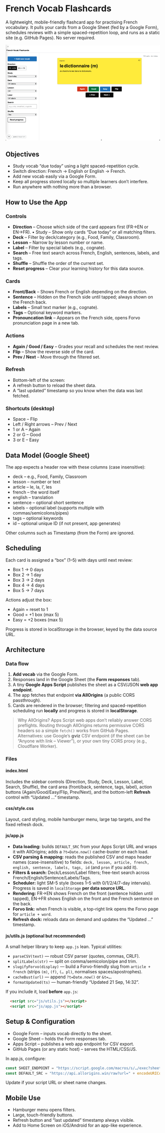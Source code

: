 # French Vocab Flashcards

A lightweight, mobile-friendly flashcard app for practising French vocabulary. It pulls your cards from a Google Sheet (fed by a Google Form), schedules reviews with a simple spaced-repetition loop, and runs as a static site (e.g. GitHub Pages). No server required.

![french flashcards app screengrab](flashcards_app.png)


## Objectives
* Study vocab “due today” using a light spaced-repetition cycle.
* Switch direction: French → English or English → French.
* Add new vocab easily via a Google Form.
* Keep all progress stored locally so multiple learners don’t interfere.
* Run anywhere with nothing more than a browser.


## How to Use the App

### Controls
* **Direction** – Choose which side of the card appears first (FR→EN or EN→FR).	•	Study – Show only cards “Due today” or all matching filters.
* **Deck** – Filter by deck/category (e.g., Food, Family, Classroom).
* **Lesson** – Narrow by lesson number or name.
* **Label** – Filter by special labels (e.g., cognate).
* **Search** – Free text search across French, English, sentences, labels, and tags.
* **Shuffle** – Shuffle the order of the current set.
* **Reset progress** – Clear your learning history for this data source.

### Cards
* **Front/Back** – Shows French or English depending on the direction.
* **Sentence** – Hidden on the French side until tapped; always shown on the French back.
* **Labels** – Small text marker (e.g., cognate).
* **Tags** – Optional keyword markers.
* **Pronouncation link** – Appears on the French side, opens Forvo pronunciation page in a new tab.

### Actions
* **Again / Good / Easy** – Grades your recall and schedules the next review.
* **Flip** – Show the reverse side of the card.
* **Prev / Next** – Move through the filtered set.

### Refresh
* Bottom-left of the screen:
* A refresh button to reload the sheet data.
* A “last updated” timestamp so you know when the data was last fetched.

### Shortcuts (desktop)
* Space – Flip
* Left / Right arrows – Prev / Next
* 1 or A – Again
* 2 or G – Good
* 3 or E – Easy


## Data Model (Google Sheet)

The app expects a header row with these columns (case insensitive):
* deck – e.g., Food, Family, Classroom
* lesson – number or text
* article – le, la, l’, les
* french – the word itself
* english – translation
* sentence – optional short sentence
* labels – optional label (supports multiple with commas/semicolons/pipes)
* tags – optional keywords
* id – optional unique ID (if not present, app generates)

Other columns such as Timestamp (from the Form) are ignored.


## Scheduling

Each card is assigned a “box” (1–5) with days until next review:
* Box 1 → 0 days
* Box 2 → 1 day
* Box 3 → 2 days
* Box 4 → 4 days
* Box 5 → 7 days

Actions adjust the box:
* Again = reset to 1
* Good = +1 box (max 5)
* Easy = +2 boxes (max 5)

Progress is stored in localStorage in the browser, keyed by the data source URL.


## Architecture

### Data flow
1. **Add vocab** via the Google Form.
2. Responses land in the Google Sheet (the **Form responses** tab).
3. A tiny **Google Apps Script** publishes the sheet as a CSV/JSON **web app endpoint**.
4. The app fetches that endpoint **via AllOrigins** (a public CORS passthrough).
5. Cards are rendered in the browser; filtering and spaced-repetition scheduling run **locally** and progress is stored in **localStorage**.

> Why AllOrigins? Apps Script web apps don’t reliably answer CORS preflights. Routing through AllOrigins returns permissive CORS headers so a simple `fetch()` works from GitHub Pages.  
> Alternatives: use Google’s **gviz** CSV endpoint (if the sheet can be “Anyone with link – Viewer”), or your own tiny CORS proxy (e.g., Cloudflare Worker).

### Files
#### index.html 
Includes the sidebar controls (Direction, Study, Deck, Lesson, Label, Search, Shuffle), the card area (front/back, sentence, tags, label), action buttons (Again/Good/Easy/Flip, Prev/Next), and the bottom-left **Refresh** control with “Updated …” timestamp.

#### css/style.css  
Layout, card styling, mobile hamburger menu, large tap targets, and the fixed refresh dock.

#### js/app.js
* **Data loading:** builds `DEFAULT_SRC` from your Apps Script URL and wraps it with AllOrigins; adds a `?t=Date.now()` cache-buster on each load.  
* **CSV parsing & mapping:** reads the published CSV and maps header names (case-insensitive) to fields: `deck, lesson, article, french, english, sentence, labels, tags, id` (and `pron` if you add it).  
* **Filters & search:** Deck/Lesson/Label filters; free-text search across French/English/Sentence/Labels/Tags.  
* **Scheduler:** light SM-5 style (boxes 1–5 with 0/1/2/4/7-day intervals). Progress is saved in `localStorage` **per data source URL**.  
* **Rendering:** FR→EN shows French on the front (sentence hidden until tapped), EN→FR shows English on the front and the French sentence on the back.  
* **Forvo link:** when French is visible, a top-right link opens the Forvo page for `article + word`.  
* **Refresh dock:** reloads data on demand and updates the “Updated …” timestamp.

#### js/utils.js (optional but recommended)  
A small helper library to keep `app.js` lean. Typical utilities:
* `parseCSV(text)` — robust CSV parser (quotes, commas, CRLF).  
* `splitLabels(str)` — split on comma/semicolon/pipe and trim.  
* `slugifyForvo(display)` — build a Forvo-friendly slug from `article + french` (strips `(m)`, `(f)`, `(… pl)`, normalises spaces/apostrophes).  
* `cacheBust(url)` — append `?t=Date.now()` or `&t=…`.  
* `formatUpdated(ts)` — human-friendly “Updated 21 Sep, 14:32”.

If you include it, load **before** `app.js`:
```html
  <script src="js/utils.js"></script>
  <script src="js/app.js"></script>
```

## Setup & Configuration
* Google Form – inputs vocab directly to the sheet.
* Google Sheet – holds the Form responses tab.
* Apps Script – publishes a web app endpoint for CSV export.
* GitHub Pages (or any static host) – serves the HTML/CSS/JS.

In app.js, configure:
```javascript
const SHEET_ENDPOINT = "https://script.google.com/macros/s/…/exec?sheet=Form%20responses";
const DEFAULT_SRC = "https://api.allorigins.win/raw?url=" + encodeURIComponent(SHEET_ENDPOINT);
```
Update if your script URL or sheet name changes.

## Mobile Use
* Hamburger menu opens filters.
* Large, touch-friendly buttons.
* Refresh button and “last updated” timestamp always visible.
* Add to Home Screen on iOS/Android for an app-like experience.
